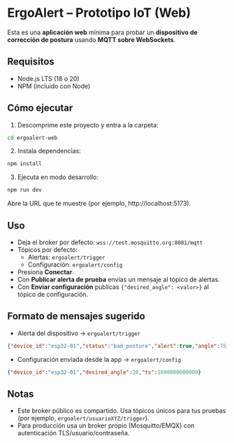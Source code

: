 # ErgoAlert – Prototipo IoT (Web)

Esta es una **aplicación web** mínima para probar un **dispositivo de corrección de postura** usando **MQTT sobre WebSockets**.

## Requisitos
- Node.js LTS (18 o 20)
- NPM (incluido con Node)

## Cómo ejecutar
1) Descomprime este proyecto y entra a la carpeta:
```bash
cd ergoalert-web
```

2) Instala dependencias:
```bash
npm install
```

3) Ejecuta en modo desarrollo:
```bash
npm run dev
```
Abre la URL que te muestre (por ejemplo, http://localhost:5173).

## Uso
- Deja el broker por defecto: `wss://test.mosquitto.org:8081/mqtt`
- Tópicos por defecto:
  - Alertas: `ergoalert/trigger`
  - Configuración: `ergoalert/config`
- Presiona **Conectar**.
- Con **Publicar alerta de prueba** envías un mensaje al tópico de alertas.
- Con **Enviar configuración** publicas `{"desired_angle": <valor>}` al tópico de configuración.

## Formato de mensajes sugerido
- Alerta del dispositivo → `ergoalert/trigger`
```json
{"device_id":"esp32-01","status":"bad_posture","alert":true,"angle":75,"ts":1690000000000}
```

- Configuración enviada desde la app → `ergoalert/config`
```json
{"device_id":"esp32-01","desired_angle":20,"ts":1690000000000}
```

## Notas
- Este broker público es compartido. Usa tópicos únicos para tus pruebas (por ejemplo, `ergoalert/usuarioXYZ/trigger`).
- Para producción usa un broker propio (Mosquitto/EMQX) con autenticación TLS/usuario/contraseña.
